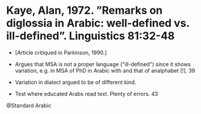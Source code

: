 # Kaye, Alan, 1972. ”Remarks on diglossia in Arabic: well-defined vs.  ill-defined”. Linguistics 81:32-48

- [Article critiqued in Parkinson, 1990.]

- Argues that MSA is not a proper language ("ill-defined") since it shows variation, e.g. in MSA of PhD in Arabic with and that of analphabet [!]. 39  

- Variation in dialect argued to be of different kind. 

- Test where educated Arabs read text. Plenty of errors. 43

@Standard Arabic
